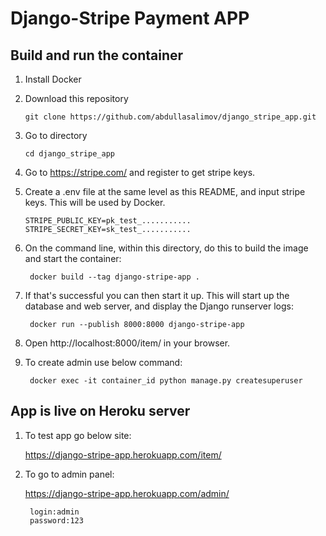 # Django-Stripe Payment APP

## Build and run the container

1. Install Docker

2. Download this repository
    ```
    git clone https://github.com/abdullasalimov/django_stripe_app.git
    ```
3. Go to directory
    ```
    cd django_stripe_app
    ```
4. Go to https://stripe.com/ and register to get stripe keys.

5. Create a .env file at the same level as this README, and input stripe keys. This will be used by Docker.
    
    ```
    STRIPE_PUBLIC_KEY=pk_test_...........
    STRIPE_SECRET_KEY=sk_test_...........
    ```

6. On the command line, within this directory, do this to build the image and start the container:

        docker build --tag django-stripe-app .

7. If that's successful you can then start it up. This will start up the database and web server, and display the Django runserver logs:

        docker run --publish 8000:8000 django-stripe-app

8. Open http://localhost:8000/item/ in your browser.

9. To create admin use below command:

        docker exec -it container_id python manage.py createsuperuser

## App is live on Heroku server

1. To test app go below site:

    https://django-stripe-app.herokuapp.com/item/

2. To go to admin panel:

    https://django-stripe-app.herokuapp.com/admin/

        login:admin
        password:123

